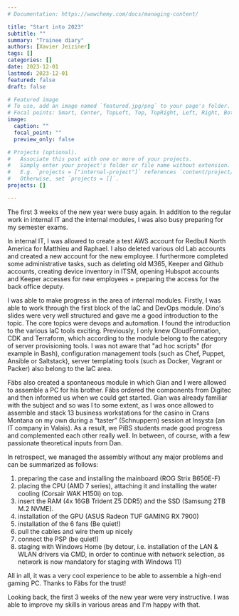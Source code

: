 ```yaml
---
# Documentation: https://wowchemy.com/docs/managing-content/

title: "Start into 2023"
subtitle: ""
summary: "Trainee diary"
authors: [Xavier Jeiziner]
tags: []
categories: []
date: 2023-12-01
lastmod: 2023-12-01
featured: false
draft: false

# Featured image
# To use, add an image named `featured.jpg/png` to your page's folder.
# Focal points: Smart, Center, TopLeft, Top, TopRight, Left, Right, BottomLeft, Bottom, BottomRight.
image:
  caption: ""
  focal_point: ""
  preview_only: false

# Projects (optional).
#   Associate this post with one or more of your projects.
#   Simply enter your project's folder or file name without extension.
#   E.g. `projects = ["internal-project"]` references `content/project/deep-learning/index.md`.
#   Otherwise, set `projects = []`.
projects: []

---
```

The first 3 weeks of the new year were busy again. In addition to the regular work in internal IT and the internal modules, I was also busy preparing for my semester exams.

In internal IT, I was allowed to create a test AWS account for Redbull North America for Matthieu and Raphael. I also deleted various old Lab accounts and created a new account for the new employee. I furthermore completed some administrative tasks, such as deleting old M365, Keeper and Github accounts, creating device inventory in ITSM, opening Hubspot accounts and Keeper accesses for new employees + preparing the access for the back office deputy.

I was able to make progress in the area of internal modules. Firstly, I was able to work through the first block of the IaC and DevOps module. Dino's slides were very well structured and gave me a good introduction to the topic. The core topics were devops and automation. I found the introduction to the various IaC tools exciting. Previously, I only knew CloudFormation, CDK and Terraform, which according to the module belong to the category of server provisioning tools. I was not aware that "ad hoc scripts" (for example in Bash), configuration management tools (such as Chef, Puppet, Ansible or Saltstack), server templating tools (such as Docker, Vagrant or Packer) also belong to the IaC area.

Fäbs also created a spontaneous module in which Gian and I were allowed to assemble a PC for his brother. Fäbs ordered the components from Digitec and then informed us when we could get started. Gian was already familiar with the subject and so was I to some extent, as I was once allowed to assemble and stack 13 business workstations for the casino in Crans Montana on my own during a “taster” (Schnuppern) session at Insysta (an IT company in Valais). As a result, we PiBS students made good progress and complemented each other really well. In between, of course, with a few passionate theoretical inputs from Dan.

In retrospect, we managed the assembly without any major problems and can be summarized as follows:

1. preparing the case and installing the mainboard (ROG Strix B650E-F)
2. placing the CPU (AMD 7 series), attaching it and installing the water cooling (Corsair WAK H150i) on top.
3. insert the RAM (4x 16GB Trident Z5 DDR5) and the SSD (Samsung 2TB M.2 NVME).
4. installation of the GPU (ASUS Radeon TUF GAMING RX 7900)
5. installation of the 6 fans (Be quiet!)
6. pull the cables and wire them up nicely
7. connect the PSP (be quiet!)
8. staging with Windows Home (by detour, i.e. installation of the LAN & WLAN drivers via CMD, in order to continue with network selection, as network is now mandatory for staging with Windows 11)

All in all, it was a very cool experience to be able to assemble a high-end gaming PC. Thanks to Fäbs for the trust!

Looking back, the first 3 weeks of the new year were very instructive. I was able to improve my skills in various areas and I'm happy with that.

</p><br>
<p></p>
